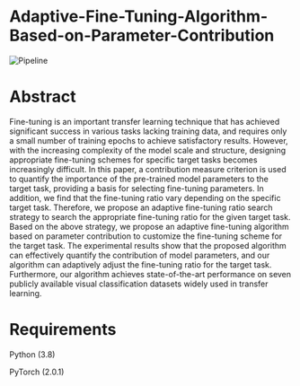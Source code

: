 # Adaptive-Fine-Tuning-Algorithm-Based-on-Parameter-Contribution
![Pipeline](https://github.com/fengledl/Adaptive-Fine-Tuning-Algorithm-Based-on-Parameter-Contribution/assets/152671236/07edaa7d-b09a-49e2-b253-b66b084ad6f9)
# Abstract
Fine-tuning is an important transfer learning technique that has achieved significant success in various tasks lacking training data, and requires only a small number of training epochs to achieve satisfactory results. However, with the increasing complexity of the model scale and structure, designing appropriate fine-tuning schemes for specific target tasks becomes increasingly difficult. In this paper, a contribution measure criterion is used to quantify the importance of the pre-trained model parameters to the target task, providing a basis for selecting fine-tuning parameters. In addition, we find that the fine-tuning ratio vary depending on the specific target task. Therefore, we propose an adaptive fine-tuning ratio search strategy to search the appropriate fine-tuning ratio for the given target task. Based on the above strategy, we propose an adaptive fine-tuning algorithm based on parameter contribution to customize the fine-tuning scheme for the target task. The experimental results show that the proposed algorithm can effectively quantify the contribution of model parameters, and our algorithm can adaptively adjust the fine-tuning ratio for the target task. Furthermore, our algorithm achieves state-of-the-art performance on seven publicly available visual classification datasets widely used in transfer learning.
# Requirements
Python (3.8)

PyTorch (2.0.1)
